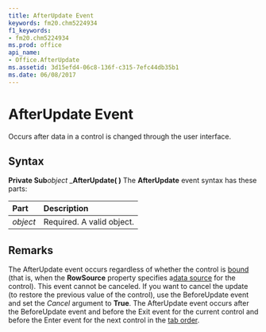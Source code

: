 ```yaml
---
title: AfterUpdate Event
keywords: fm20.chm5224934
f1_keywords:
- fm20.chm5224934
ms.prod: office
api_name:
- Office.AfterUpdate
ms.assetid: 3d15efd4-06c8-136f-c315-7efc44db35b1
ms.date: 06/08/2017
---
```



# AfterUpdate Event



Occurs after data in a control is changed through the user interface.

## Syntax

**Private Sub**_object_ _**AfterUpdate( )**
The  **AfterUpdate** event syntax has these parts:


|**Part**|**Description**|
|:-----|:-----|
| _object_|Required. A valid object.|

## Remarks

The AfterUpdate event occurs regardless of whether the control is [bound](../../../language/Glossary/glossary-vba.md#bound) (that is, when the **RowSource** property specifies a[data source](../../../language/Glossary/glossary-vba.md#data-source) for the control). This event cannot be canceled. If you want to cancel the update (to restore the previous value of the control), use the BeforeUpdate event and set the _Cancel_ argument to **True**.
The AfterUpdate event occurs after the BeforeUpdate event and before the Exit event for the current control and before the Enter event for the next control in the [tab order](../../Glossary/vbe-glossary.md#tab-order).

